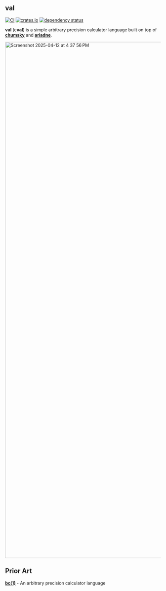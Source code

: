 ## val

[![CI](https://github.com/terror/val/actions/workflows/ci.yaml/badge.svg)](https://github.com/terror/val/actions/workflows/ci.yaml)
[![crates.io](https://shields.io/crates/v/val.svg)](https://crates.io/crates/val)
[![dependency status](https://deps.rs/repo/github/terror/val/status.svg)](https://deps.rs/repo/github/terror/val)

**val** (e**val**) is a simple arbitrary precision calculator language built
on top of [**chumsky**](https://github.com/zesterer/chumsky) and
[**ariadne**](https://github.com/zesterer/ariadne).

<img width="1667" alt="Screenshot 2025-04-12 at 4 37 56 PM" src="https://github.com/user-attachments/assets/eba025ba-f68b-43e1-a148-2c1d6fa16ae0" />

## Prior Art

[**bc(1)**](https://linux.die.net/man/1/bc) - An arbitrary precision calculator
language
